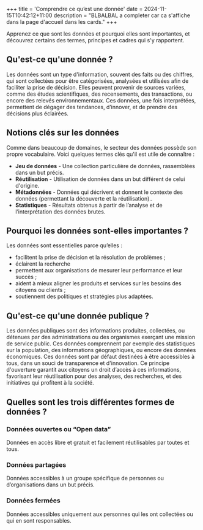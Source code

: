 +++
title = 'Comprendre ce qu’est une donnée'
date = 2024-11-15T10:42:12+11:00
description = "BLBALBAL a completer car ca s'affiche dans la page d'accueil dans les cards."
+++

Apprenez ce que sont les données et pourquoi elles sont importantes, et découvrez certains des termes, principes et cadres qui s'y rapportent.

## Qu'est-ce qu'une donnée ?
Les données sont un type d'information, souvent des faits ou des chiffres, qui sont collectées pour être catégorisées, analysées et utilisées afin de faciliter la prise de décision. Elles peuvent provenir de sources variées, comme des études scientifiques, des recensements, des transactions, ou encore des relevés environnementaux. Ces données, une fois interprétées, permettent de dégager des tendances, d’innover, et de prendre des décisions plus éclairées.

## Notions clés sur les données
Comme dans beaucoup de domaines, le secteur des données possède son propre vocabulaire. Voici quelques termes clés qu'il est utile de connaître :
- **Jeu de données** - Une collection particulière de données, rassemblées dans un but précis.
- **Réutilisation** - Utilisation de données dans un but différent de celui d'origine.
- **Métadonnées** - Données qui décrivent et donnent le contexte des données (permettant la découverte et la réutilisation)..
- **Statistiques** - Résultats obtenus à partir de l’analyse et de l’interprétation des données brutes.

## Pourquoi les données sont-elles importantes ?
Les données sont essentielles parce qu’elles :
- facilitent la prise de décision et la résolution de problèmes ;
- éclairent la recherche
- permettent aux organisations de mesurer leur performance et leur succès ;
- aident à mieux aligner les produits et services sur les besoins des citoyens ou clients ;
- soutiennent des politiques et stratégies plus adaptées.


## Qu'est-ce qu'une donnée publique ?
Les données publiques sont des informations produites, collectées, ou détenues par des administrations ou des organismes exerçant une mission de service public. Ces données comprennent par exemple des statistiques sur la population, des informations géographiques, ou encore des données économiques. Ces données sont par défaut destinées à être accessibles à tous, dans un souci de transparence et d'innovation. Ce principe d'ouverture garantit aux citoyens un droit d’accès à ces informations, favorisant leur réutilisation pour des analyses, des recherches, et des initiatives qui profitent à la société.

## Quelles sont les trois différentes formes de données ?
### Données ouvertes ou “Open data”
Données en accès libre et gratuit et facilement réutilisables par toutes et tous.
### Données partagées
Données accessibles à un groupe spécifique de personnes ou d’organisations dans un but précis.
### Données fermées
Données accessibles uniquement aux personnes qui les ont collectées ou qui en sont responsables.
